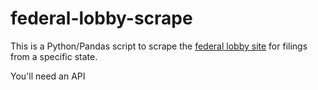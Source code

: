 # federal-lobby-scrape
This is a Python/Pandas script to scrape the [federal lobby site](https://lda.senate.gov/system/public/) for filings from a specific state. 



You'll need an API
